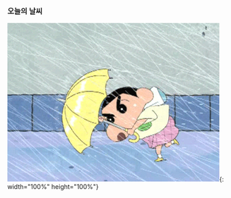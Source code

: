 <!--### Hello Juice World👋-->

### 오늘의 날씨
![weather](/558b2889ff7e813ac2181279f3eb9086.gif){: width="100%" height="100%"}


<!--
**yoonjoohye/yoonjoohye** is a ✨ _special_ ✨ repository because its `README.md` (this file) appears on your GitHub profile.

Here are some ideas to get you started:

- 🔭 I’m currently working on ...
- 🌱 I’m currently learning ...
- 👯 I’m looking to collaborate on ...
- 🤔 I’m looking for help with ...
- 💬 Ask me about ...
- 📫 How to reach me: ...
- 😄 Pronouns: ...
- ⚡ Fun fact: ...
-->
